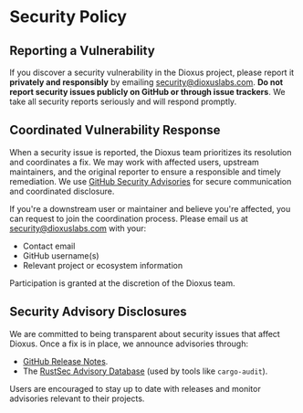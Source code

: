# Security Policy

## Reporting a Vulnerability

If you discover a security vulnerability in the Dioxus project, please report it **privately and responsibly** by emailing [security@dioxuslabs.com](mailto:security@dioxuslabs.com). **Do not report security issues publicly on GitHub or through issue trackers**. We take all security reports seriously and will respond promptly.

## Coordinated Vulnerability Response

When a security issue is reported, the Dioxus team prioritizes its resolution and coordinates a fix. We may work with affected users, upstream maintainers, and the original reporter to ensure a responsible and timely remediation. We use [GitHub Security Advisories](https://docs.github.com/en/code-security/security-advisories/working-with-repository-security-advisories/about-repository-security-advisories) for secure communication and coordinated disclosure.

If you're a downstream user or maintainer and believe you're affected, you can request to join the coordination process. Please email us at [security@dioxuslabs.com](mailto:security@dioxuslabs.com) with your:

- Contact email
- GitHub username(s)
- Relevant project or ecosystem information

Participation is granted at the discretion of the Dioxus team.

## Security Advisory Disclosures

We are committed to being transparent about security issues that affect Dioxus. Once a fix is in place, we announce advisories through:

- [GitHub Release Notes](https://github.com/DioxusLabs/dioxus/releases).
- The [RustSec Advisory Database](https://github.com/RustSec/advisory-db) (used by tools like `cargo-audit`).

Users are encouraged to stay up to date with releases and monitor advisories relevant to their projects.
